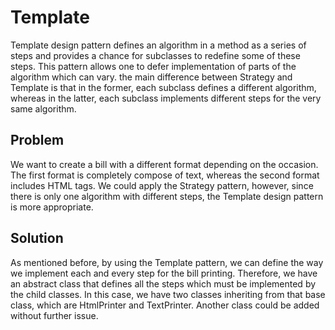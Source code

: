 # Template

Template design pattern defines an algorithm in a method as a series of steps and provides a chance for subclasses
to redefine some of these steps. This pattern allows one to defer implementation of parts of the algorithm which can 
vary. the main difference between Strategy and Template is that in the former, each subclass defines a different 
algorithm, whereas in the latter, each subclass implements different steps for the very same algorithm.

## Problem

We want to create a bill with a different format depending on the occasion. The first format is completely
compose of text, whereas the second format includes HTML tags. We could apply the Strategy pattern,
however, since there is only one algorithm with different steps, the Template design pattern is more appropriate.

## Solution

As mentioned before, by using the Template pattern, we can define the way we implement each and every step
for the bill printing. Therefore, we have an abstract class that defines all the steps which must be
implemented by the child classes. In this case, we have two classes inheriting from that base class, which are
HtmlPrinter and TextPrinter. Another class could be added without further issue.